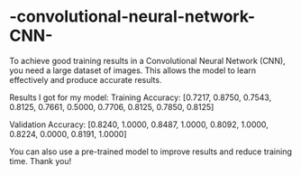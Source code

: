 # -convolutional-neural-network-CNN-


To achieve good training results in a Convolutional Neural Network (CNN), you need a large dataset of images. This allows the model to learn effectively and produce accurate results.

Results I got for my model:
Training Accuracy:
[0.7217, 0.8750, 0.7543, 0.8125, 0.7661, 0.5000, 0.7706, 0.8125, 0.7850, 0.8125]

Validation Accuracy:
[0.8240, 1.0000, 0.8487, 1.0000, 0.8092, 1.0000, 0.8224, 0.0000, 0.8191, 1.0000]

You can also use a pre-trained model to improve results and reduce training time.
Thank you!
